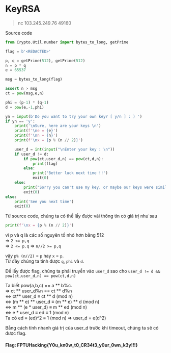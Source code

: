 # KeyRSA

> nc 103.245.249.76 49160

Source code 

```Python
from Crypto.Util.number import bytes_to_long, getPrime

flag = b'<REDACTED>'

p, q = getPrime(512), getPrime(512)
n = p * q
e = 65537

msg = bytes_to_long(flag)

assert n > msg
ct = pow(msg,e,n)

phi = (p-1) * (q-1)
d = pow(e,-1,phi)

yn = input(b'Do you want to try your own key? [ y/n ] : ) ')
if yn == 'y':
    print('\nSure, here are your keys \n')
    print(f'\ne = {e}')
    print(f'\nn = {n}')
    print(f'\nx = {p % (n // 2)}')

    user_d = int(input("\nEnter your key : \n"))
    if user_d != d:
        if pow(ct,user_d,n) == pow(ct,d,n):
            print(flag)
        else:
            print('Better luck next time !!')
            exit(0)
    else:
        print("Sorry you can't use my key, or maybe our keys were similar this time, try again !!")
        exit(0)
else:
    print('See you next time')
    exit(0)

```

Từ source code, chúng ta có thể lấy được vài thông tin có giá trị như sau

```python
print(f'\nx = {p % (n // 2)}')
```

vì p và q là các số nguyên tố nhỏ hơn bằng 512  
=> `2 <= p,q`  
=> `2 <= p.q`
=> `n//2 >= p,q` 

vậy `p% (n//2)` = `p` hay `x` = `p`.  
Từ đây chúng ta tính được `q`, `phi` và `d`.  

Để lấy được flag, chúng ta phải truyền vào `user_d` sao cho `user_d != d && pow(ct,user_d,n) == pow(ct,d,n)`

Ta biết pow(a,b,c) == a ** b%c.  
=> ct ** user_d%n == ct ** d%n  
<=> ct** user_d ≡ ct ** d (mod n)  
<=> (m ** e) ** user_d ≡ (m ** e) ** d (mod n)  
<=> m ** (e * user_d) ≡ m ** ed (mod n)  
<=> e * user_d ≡ ed ≡ 1 (mod n)  
Ta có ed ≡ (ed)^2 ≡ 1 (mod n)
=> user_d = e(d^2) 

Bằng cách tính nhanh giá trị của user_d trước khi timeout, chúng ta sẽ có được flag.

#### Flag: FPTUHacking{Y0u_kn0w_t0_CR34t3_y0ur_0wn_k3y!!!}
